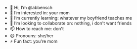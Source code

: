 - 👋 Hi, I’m @abbensch
- 👀 I’m interested in: your mom
- 🌱 I’m currently learning: whatever my boyfriend teaches me
- 💞️ I’m looking to collaborate on: nothing, i don't want friends
- 📫 How to reach me: don't
- 😄 Pronouns: she/her
- ⚡ Fun fact: you're mom
